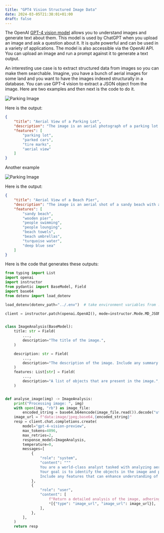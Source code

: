 ```yaml
---
title: "GPT4 Vision Structured Image Data"
date: 2024-03-05T21:38:01+01:00
draft: false
---
```


The OpenAI [GPT-4 vision model](https://platform.openai.com/docs/guides/vision) allows you to understand images and generate text about them. This model is used by ChatGPT when you upload an image and ask a question about it. It is quite powerful and can be used in a variety of applications. The model is also accessible via the OpenAI API. You can upload an image and run a prompt against it to generate a text output.

An interesting use case is to extract structured data from images so you can make them searchable. Imagine, you have a bunch of aerial images for some land and you want to have the images indexed structurally in a database. You can use GPT-4 vision to extract a JSON object from the image. Here are two examples and then next is the code to do it.

![Parking Image](/gpt4-vision-image-analysis/img2.jpg)

Here is the output:

```json
{
    "title": "Aerial View of a Parking Lot",
    "description": "The image is an aerial photograph of a parking lot with various parked cars. The cars are arranged in rows with a mix of colors and models. The parking lot surface is a light gray with visible tire marks. The image can be used to analyze parking patterns or for urban planning studies.",
    "features": [
        "parking lot",
        "parked cars",
        "tire marks",
        "aerial view"
    ]
}
```

Another example

![Parking Image](/gpt4-vision-image-analysis/img3.jpg)

Here is the output:

```json
{
    "title": "Aerial View of a Beach Pier",
    "description": "The image is an aerial shot of a sandy beach with a wooden pier extending into the sea. People are visible on the beach and in the water, some swimming and others lounging on beach towels or under umbrellas. The water transitions from a clear turquoise near the sand to a deeper blue further out.",
    "features": [
        "sandy beach",
        "wooden pier",
        "people swimming",
        "people lounging",
        "beach towels",
        "beach umbrellas",
        "turquoise water",
        "deep blue sea"
    ]
}
```

Here is the code that generates these outputs:

```python
from typing import List
import openai
import instructor
from pydantic import BaseModel, Field
import base64
from dotenv import load_dotenv

load_dotenv(dotenv_path="../.env")  # take environment variables from ../.env.

client = instructor.patch(openai.OpenAI(), mode=instructor.Mode.MD_JSON)


class ImageAnalysis(BaseModel):
    title: str = Field(
        ...,
        description="The title of the image.",
    )

    description: str = Field(
        ...,
        description="The description of the image. Include any summary that can help someone find the image in a database.",
    )
    features: List[str] = Field(
        ...,
        description="A list of objects that are present in the image.",
    )


def analyse_image(img) -> ImageAnalysis:
    print("Processing image: ", img)
    with open(img, "rb") as image_file:
        encoded_string = base64.b64encode(image_file.read()).decode("utf-8")
    image_url = f"data:image/jpeg;base64,{encoded_string}"
    resp = client.chat.completions.create(
        model="gpt-4-vision-preview",
        max_tokens=4096,
        max_retries=2,
        response_model=ImageAnalysis,
        temperature=0,
        messages=[
            {
                "role": "system",
                "content": """
                You are a world-class analyst tasked with analyzing aerial photos.
                Your goal is to identify the objects in the image and provide a detailed analysis of the image.
                Include any features that can enhance understanding of the image.""",
            },
            {
                "role": "user",
                "content": [
                    f"Return a detailed analysis of the image, adhering to the structure defined by {ImageAnalysis.model_json_schema()}",
                    *[{"type": "image_url", "image_url": image_url}],
                ],
            },
        ],
    )
    return resp
```